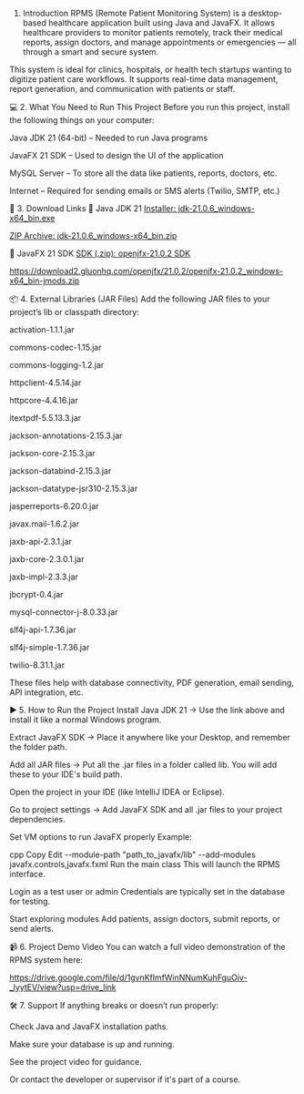  1. Introduction
RPMS (Remote Patient Monitoring System) is a desktop-based healthcare application built using Java and JavaFX. It allows healthcare providers to monitor patients remotely, track their medical reports, assign doctors, and manage appointments or emergencies — all through a smart and secure system.

This system is ideal for clinics, hospitals, or health tech startups wanting to digitize patient care workflows. It supports real-time data management, report generation, and communication with patients or staff.

💻 2. What You Need to Run This Project
Before you run this project, install the following things on your computer:

Java JDK 21 (64-bit) – Needed to run Java programs

JavaFX 21 SDK – Used to design the UI of the application

MySQL Server – To store all the data like patients, reports, doctors, etc.

Internet – Required for sending emails or SMS alerts (Twilio, SMTP, etc.)

🔗 3. Download Links
🔹 Java JDK 21
[Installer: jdk-21.0.6_windows-x64_bin.exe](https://download.oracle.com/java/21/archive/jdk-21.0.6_windows-x64_bin.exe)

[ZIP Archive: jdk-21.0.6_windows-x64_bin.zip](https://download.oracle.com/java/21/archive/jdk-21.0.6_windows-x64_bin.zip)

🔹 JavaFX 21 SDK
[SDK (.zip): openjfx-21.0.2 SDK](https://download2.gluonhq.com/openjfx/21.0.2/openjfx-21.0.2_windows-x64_bin-sdk.zip)

https://download2.gluonhq.com/openjfx/21.0.2/openjfx-21.0.2_windows-x64_bin-jmods.zip

📦 4. External Libraries (JAR Files)
Add the following JAR files to your project’s lib or classpath directory:

activation-1.1.1.jar

commons-codec-1.15.jar

commons-logging-1.2.jar

httpclient-4.5.14.jar

httpcore-4.4.16.jar

itextpdf-5.5.13.3.jar

jackson-annotations-2.15.3.jar

jackson-core-2.15.3.jar

jackson-databind-2.15.3.jar

jackson-datatype-jsr310-2.15.3.jar

jasperreports-6.20.0.jar

javax.mail-1.6.2.jar

jaxb-api-2.3.1.jar

jaxb-core-2.3.0.1.jar

jaxb-impl-2.3.3.jar

jbcrypt-0.4.jar

mysql-connector-j-8.0.33.jar

slf4j-api-1.7.36.jar

slf4j-simple-1.7.36.jar

twilio-8.31.1.jar

These files help with database connectivity, PDF generation, email sending, API integration, etc.

▶️ 5. How to Run the Project
Install Java JDK 21
→ Use the link above and install it like a normal Windows program.

Extract JavaFX SDK
→ Place it anywhere like your Desktop, and remember the folder path.

Add all JAR files
→ Put all the .jar files in a folder called lib. You will add these to your IDE's build path.

Open the project in your IDE (like IntelliJ IDEA or Eclipse).

Go to project settings
→ Add JavaFX SDK and all .jar files to your project dependencies.

Set VM options to run JavaFX properly
Example:

cpp
Copy
Edit
--module-path "path_to_javafx/lib" --add-modules javafx.controls,javafx.fxml
Run the main class
This will launch the RPMS interface.

Login as a test user or admin
Credentials are typically set in the database for testing.

Start exploring modules
Add patients, assign doctors, submit reports, or send alerts.

📹 6. Project Demo Video
You can watch a full video demonstration of the RPMS system here:

https://drive.google.com/file/d/1gvnKflmfWinNNumKuhFguOiv-_lyytEV/view?usp=drive_link

🛠 7. Support
If anything breaks or doesn’t run properly:

Check Java and JavaFX installation paths.

Make sure your database is up and running.

See the project video for guidance.

Or contact the developer or supervisor if it's part of a course.
